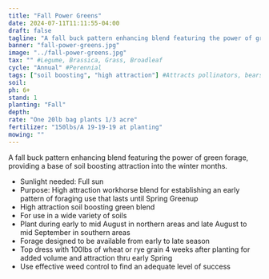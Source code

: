 ```yaml
---
title: "Fall Power Greens"
date: 2024-07-11T11:11:55-04:00
draft: false
tagline: "A fall buck pattern enhancing blend featuring the power of green forage, providing a base of soil boosting attraction into the winter months"
banner: "fall-power-greens.jpg"
image: "../fall-power-greens.jpg"
tax: "" #Legume, Brassica, Grass, Broadleaf
cycle: "Annual" #Perennial
tags: ["soil boosting", "high attraction"] #Attracts pollinators, bears traffic, etc
soil:
ph: 6+
stand: 1
planting: "Fall"
depth:
rate: "One 20lb bag plants 1/3 acre"
fertilizer: "150lbs/A 19-19-19 at planting"
mowing: ""
---
```


A fall buck pattern enhancing blend featuring the power of green forage, providing a base of soil boosting attraction into the winter months.

- Sunlight needed: Full sun
- Purpose: High attraction workhorse blend for establishing an early pattern of foraging use that lasts until Spring Greenup
- High attraction soil boosting green blend
- For use in a wide variety of soils
- Plant during early to mid August in northern areas and late August to mid September in southern areas
- Forage designed to be available from early to late season
- Top dress with 100lbs of wheat or rye grain 4 weeks after planting for added volume and attraction thru early Spring
- Use effective weed control to find an adequate level of success